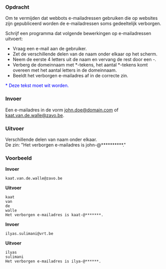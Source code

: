 ### Opdracht
Om te vermijden dat webbots e-mailadressen gebruiken die op websites zijn gepubliceerd worden de e-mailadressen soms gedeeltelijk verborgen.  

Schrijf een programma dat volgende bewerkingen op e-mailadressen uitvoert:  
* Vraag een e-mail aan de gebruiker.
* Zet de verschillende delen van de naam onder elkaar op het scherm.
* Neem de eerste 4 letters uit de naam en vervang de rest door een -. 
* Verberg de domeinnaam met *-tekens, het aantal *-tekens komt overeen met het aantal letters in de domeinnaam.
* Beeldt het verborgen e-mailadres af in de correcte zin.

<span style="color:blue">* Deze tekst moet wit worden.</span>

### Invoer

Een e-mailadres in de vorm john.doe@domain.com of kaat.van.de.walle@zavo.be.

### Uitvoer

Verschillende delen van naam onder elkaar.  
De zin: "Het verborgen e-mailadres is john-@\*\*\*\*\*\*\*\*\*\*."

### Voorbeeld

**Invoer**
    
    kaat.van.de.walle@zavo.be
    
**Uitvoer**

    kaat
    van  
    de  
    walle  
    Het verborgen e-mailadres is kaat-@*******.

**Invoer**
    
    ilyas.sulimani@vrt.be
    
**Uitvoer**

    ilyas  
    sulimani  
    Het verborgen e-mailadres is ilya-@******.

   
